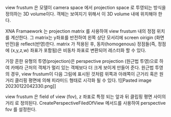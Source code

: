 view frustum 은 모델이 camera space 에서 projection space 로 투영되는 방식을 정의하는 3D volume이다. 객체는 보여지기 위해서 이 3D volume 내에 위치해야 한다.

XNA Framaework 는 projection matrix 를 사용하여 view frustum 내의 정점 위치를 계산한다. 그 matrix는 y좌표를 반전하여 왼쪽 상단 모서리에 screen oirigin (화면 반전)을 reflect(반영)한다. matrix 가 적용된 후, 동차(homogenous) 정점들(즉, 정점에 (x,y,z,w) 좌표가 포함됨)은 비동차 좌표로 변환되어 레스터화 할 수 있다.

가장 흔한 유형의 투영(projection)은 perspective projection (원근법 투영)으로 하여 카메라 근처의 객체가 멀리 있는 객체보다 더 크게 보이게 만들어 준다. 원근법 투영의 경우, view frustum이 다음 그림에 표시된 것처럼 위쪽과 아래쪽이 근거리 혹은 원거리 클리핑 평면에 의해 피라미드 형태로 시각화 될 수 있다. 
![[Pasted image 20230122042330.png]]

view frustum 은 field of view (fov), z 좌표로 특정 되는 앞과 뒤 클립핑 평면 사이의 거리 로 정의된다. CreatePerspectiveFiledOfView 메서드를 사용하여 perspective fov 를 설정한다.  